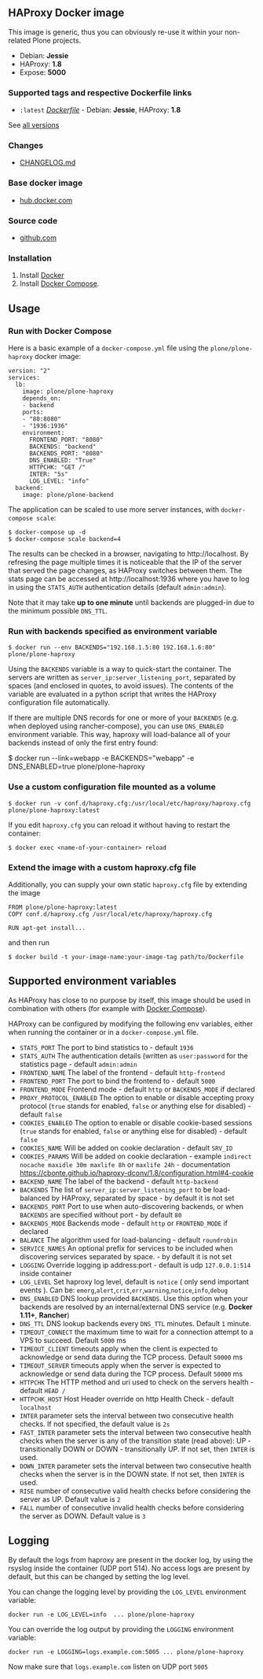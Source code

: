 ## HAProxy Docker image

This image is generic, thus you can obviously re-use it within
your non-related Plone projects.

 - Debian: **Jessie**
 - HAProxy: **1.8**
 - Expose: **5000**

### Supported tags and respective Dockerfile links

  - `:latest` [*Dockerfile*](https://github.com/plone/plone-haproxy/blob/master/haproxy/Dockerfile) - Debian: **Jessie**, HAProxy: **1.8**

See [all versions](https://github.com/plone/plone-haproxy/releases)


### Changes

 - [CHANGELOG.md](https://github.com/plone/plone-haproxy/blob/master/CHANGELOG.md)

### Base docker image

 - [hub.docker.com](https://hub.docker.com/r/plone/plone-haproxy)


### Source code

  - [github.com](http://github.com/plone/plone-haproxy)


### Installation

1. Install [Docker](https://www.docker.com/)
2. Install [Docker Compose](https://docs.docker.com/compose/install/).

## Usage


### Run with Docker Compose

Here is a basic example of a `docker-compose.yml` file using the `plone/plone-haproxy` docker image:

    version: "2"
    services:
      lb:
        image: plone/plone-haproxy
        depends_on:
        - backend
        ports:
        - "80:8080"
        - "1936:1936"
        environment:
          FRONTEND_PORT: "8080"
          BACKENDS: "backend"
          BACKENDS_PORT: "8080"
          DNS_ENABLED: "True"
          HTTPCHK: "GET /"
          INTER: "5s"
          LOG_LEVEL: "info"
      backend:
        image: plone/plone-backend


The application can be scaled to use more server instances, with `docker-compose scale`:

    $ docker-compose up -d
    $ docker-compose scale backend=4

The results can be checked in a browser, navigating to http://localhost.
By refresing the page multiple times it is noticeable that the IP of the server
that served the page changes, as HAProxy switches between them.
The stats page can be accessed at http://localhost:1936 where you have to log in
using the `STATS_AUTH` authentication details (default `admin:admin`).

Note that it may take **up to one minute** until backends are plugged-in due to the
minimum possible `DNS_TTL`.


### Run with backends specified as environment variable

    $ docker run --env BACKENDS="192.168.1.5:80 192.168.1.6:80" plone/plone-haproxy

Using the `BACKENDS` variable is a way to quick-start the container.
The servers are written as `server_ip:server_listening_port`,
separated by spaces (and enclosed in quotes, to avoid issues).
The contents of the variable are evaluated in a python script that writes
the HAProxy configuration file automatically.

If there are multiple DNS records for one or more of your `BACKENDS` (e.g. when deployed using rancher-compose),
you can use `DNS_ENABLED` environment variable. This way, haproxy will load-balance
all of your backends instead of only the first entry found:

  $ docker run --link=webapp -e BACKENDS="webapp" -e DNS_ENABLED=true plone/plone-haproxy


### Use a custom configuration file mounted as a volume

    $ docker run -v conf.d/haproxy.cfg:/usr/local/etc/haproxy/haproxy.cfg plone/plone-haproxy:latest


If you edit `haproxy.cfg` you can reload it without having to restart the container:

    $ docker exec <name-of-your-container> reload


### Extend the image with a custom haproxy.cfg file

Additionally, you can supply your own static `haproxy.cfg` file by extending the image

    FROM plone/plone-haproxy:latest
    COPY conf.d/haproxy.cfg /usr/local/etc/haproxy/haproxy.cfg

    RUN apt-get install...

and then run

    $ docker build -t your-image-name:your-image-tag path/to/Dockerfile

## Supported environment variables ##

As HAProxy has close to no purpose by itself, this image should be used in
combination with others (for example with [Docker Compose](https://docs.docker.com/compose/)).

HAProxy can be configured by modifying the following env variables,
either when running the container or in a `docker-compose.yml` file.

  * `STATS_PORT` The port to bind statistics to - default `1936`
  * `STATS_AUTH` The authentication details (written as `user:password` for the statistics page - default `admin:admin`
  * `FRONTEND_NAME` The label of the frontend - default `http-frontend`
  * `FRONTEND_PORT` The port to bind the frontend to - default `5000`
  * `FRONTEND_MODE` Frontend mode - default `http` or `BACKENDS_MODE` if declared
  * `PROXY_PROTOCOL_ENABLED` The option to enable or disable accepting proxy protocol (`true` stands for enabled, `false` or anything else for disabled) - default `false`
  * `COOKIES_ENABLED` The option to enable or disable cookie-based sessions (`true` stands for enabled, `false` or anything else for disabled) - default `false`
  * `COOKIES_NAME` Will be added on cookie declaration - default `SRV_ID`
  * `COOKIES_PARAMS` Will be added on cookie declaration - example `indirect nocache maxidle 30m maxlife 8h` or `maxlife 24h` - documentation https://cbonte.github.io/haproxy-dconv/1.8/configuration.html#4-cookie
  * `BACKEND_NAME` The label of the backend - default `http-backend`
  * `BACKENDS` The list of `server_ip:server_listening_port` to be load-balanced by HAProxy, separated by space - by default it is not set
  * `BACKENDS_PORT` Port to use when auto-discovering backends, or when `BACKENDS` are specified without port - by default `80`
  * `BACKENDS_MODE` Backends mode - default `http` or `FRONTEND_MODE` if declared
  * `BALANCE` The algorithm used for load-balancing - default `roundrobin`
  * `SERVICE_NAMES` An optional prefix for services to be included when discovering services separated by space. - by default it is not set
  * `LOGGING` Override logging ip address:port - default is udp `127.0.0.1:514` inside container
  * `LOG_LEVEL` Set haproxy log level, default is `notice` ( only send important events ). Can be: `emerg`,`alert`,`crit`,`err`,`warning`,`notice`,`info`,`debug`
  * `DNS_ENABLED` DNS lookup provided `BACKENDS`. Use this option when your backends are resolved by an internal/external DNS service (e.g. **Docker 1.11+**, **Rancher**)
  * `DNS_TTL` DNS lookup backends every `DNS_TTL` minutes. Default `1` minute.
  * `TIMEOUT_CONNECT` the maximum time to wait for a connection attempt to a VPS to succeed. Default `5000` ms
  * `TIMEOUT_CLIENT` timeouts apply when the client is expected to acknowledge or send data during the TCP process. Default `50000` ms
  * `TIMEOUT_SERVER` timeouts apply when the server is expected to acknowledge or send data during the TCP process. Default `50000` ms
  * `HTTPCHK` The HTTP method and uri used to check on the servers health - default `HEAD /`
  * `HTTPCHK_HOST` Host Header override on http Health Check - default `localhost`
  * `INTER` parameter sets the interval between two consecutive health checks. If not specified, the default value is `2s`
  * `FAST_INTER` parameter sets the interval between two consecutive health checks when the server is any of the transition state (read above): UP - transitionally DOWN or DOWN - transitionally UP. If not set, then `INTER` is used.
  * `DOWN_INTER` parameter sets the interval between two consecutive health checks when the server is in the DOWN state. If not set, then `INTER` is used.
  * `RISE` number of consecutive valid health checks before considering the server as UP. Default value is `2`
  * `FALL` number of consecutive invalid health checks before considering the server as DOWN. Default value is `3`


## Logging

By default the logs from haproxy are present in the docker log, by using the rsyslog inside the container (UDP port 514). No access logs are present by default, but this can be changed by setting the log level.

You can change the logging level by providing the `LOG_LEVEL` environment variable:

    docker run -e LOG_LEVEL=info  ... plone/plone-haproxy

You can override the log output by providing the `LOGGING` environment variable:

    docker run -e LOGGING=logs.example.com:5005 ... plone/plone-haproxy

Now make sure that `logs.example.com` listen on UDP port `5005`
